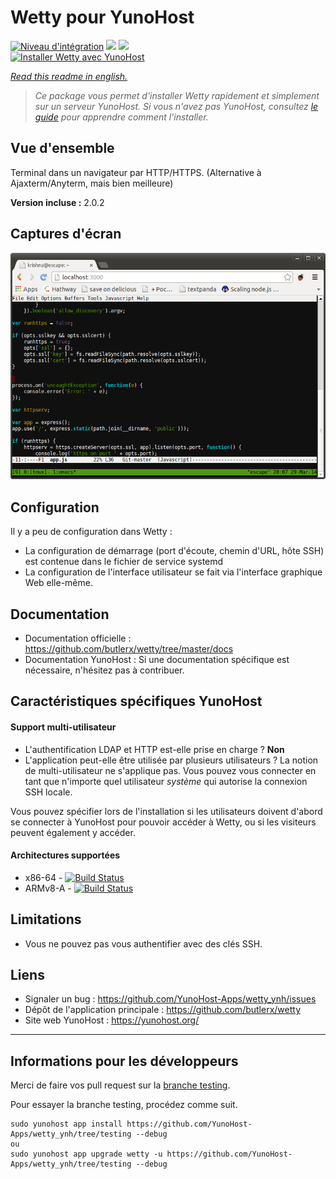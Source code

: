 # Wetty pour YunoHost

[![Niveau d'intégration](https://dash.yunohost.org/integration/wetty.svg)](https://dash.yunohost.org/appci/app/wetty) ![](https://ci-apps.yunohost.org/ci/badges/wetty.status.svg) ![](https://ci-apps.yunohost.org/ci/badges/wetty.maintain.svg)  
[![Installer Wetty avec YunoHost](https://install-app.yunohost.org/install-with-yunohost.png)](https://install-app.yunohost.org/?app=wetty)

*[Read this readme in english.](./README.md)*

> *Ce package vous permet d'installer Wetty rapidement et simplement sur un serveur YunoHost.
Si vous n'avez pas YunoHost, consultez [le guide](https://yunohost.org/#/install) pour apprendre comment l'installer.*

## Vue d'ensemble
Terminal dans un navigateur par HTTP/HTTPS. (Alternative à Ajaxterm/Anyterm, mais bien meilleure)

**Version incluse :** 2.0.2

## Captures d'écran

![](https://raw.githubusercontent.com/butlerx/wetty/v2.0.2/docs/terminal.png)

## Configuration

Il y a peu de configuration dans Wetty :
* La configuration de démarrage (port d'écoute, chemin d'URL, hôte SSH) est contenue dans le fichier de service systemd
* La configuration de l'interface utilisateur se fait via l'interface graphique Web elle-même.

## Documentation

 * Documentation officielle : https://github.com/butlerx/wetty/tree/master/docs
 * Documentation YunoHost : Si une documentation spécifique est nécessaire, n'hésitez pas à contribuer.

## Caractéristiques spécifiques YunoHost

#### Support multi-utilisateur

* L'authentification LDAP et HTTP est-elle prise en charge ? **Non**
* L'application peut-elle être utilisée par plusieurs utilisateurs ? La notion de multi-utilisateur ne s'applique pas. Vous pouvez vous connecter en tant que n'importe quel utilisateur *système* qui autorise la connexion SSH locale.

Vous pouvez spécifier lors de l'installation si les utilisateurs doivent d'abord se connecter à YunoHost pour pouvoir accéder à Wetty, ou si les visiteurs peuvent également y accéder.

#### Architectures supportées

* x86-64 - [![Build Status](https://ci-apps.yunohost.org/ci/logs/wetty%20%28Apps%29.svg)](https://ci-apps.yunohost.org/ci/apps/wetty/)
* ARMv8-A - [![Build Status](https://ci-apps-arm.yunohost.org/ci/logs/wetty%20%28Apps%29.svg)](https://ci-apps-arm.yunohost.org/ci/apps/wetty/)

## Limitations

* Vous ne pouvez pas vous authentifier avec des clés SSH.

## Liens

 * Signaler un bug : https://github.com/YunoHost-Apps/wetty_ynh/issues
 * Dépôt de l'application principale : https://github.com/butlerx/wetty
 * Site web YunoHost : https://yunohost.org/

---

## Informations pour les développeurs

Merci de faire vos pull request sur la [branche testing](https://github.com/YunoHost-Apps/wetty_ynh/tree/testing).

Pour essayer la branche testing, procédez comme suit.
```
sudo yunohost app install https://github.com/YunoHost-Apps/wetty_ynh/tree/testing --debug
ou
sudo yunohost app upgrade wetty -u https://github.com/YunoHost-Apps/wetty_ynh/tree/testing --debug
```
